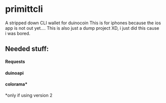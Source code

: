 # primittcli
A stripped down CLI wallet for duinocoin 
This is for iphones because the ios app is not out yet.... This is also just a dump project XD, i just did this cause i was bored.


## Needed stuff:
#### Requests
#### duinoapi
#### colorama* 




*only if using version 2
